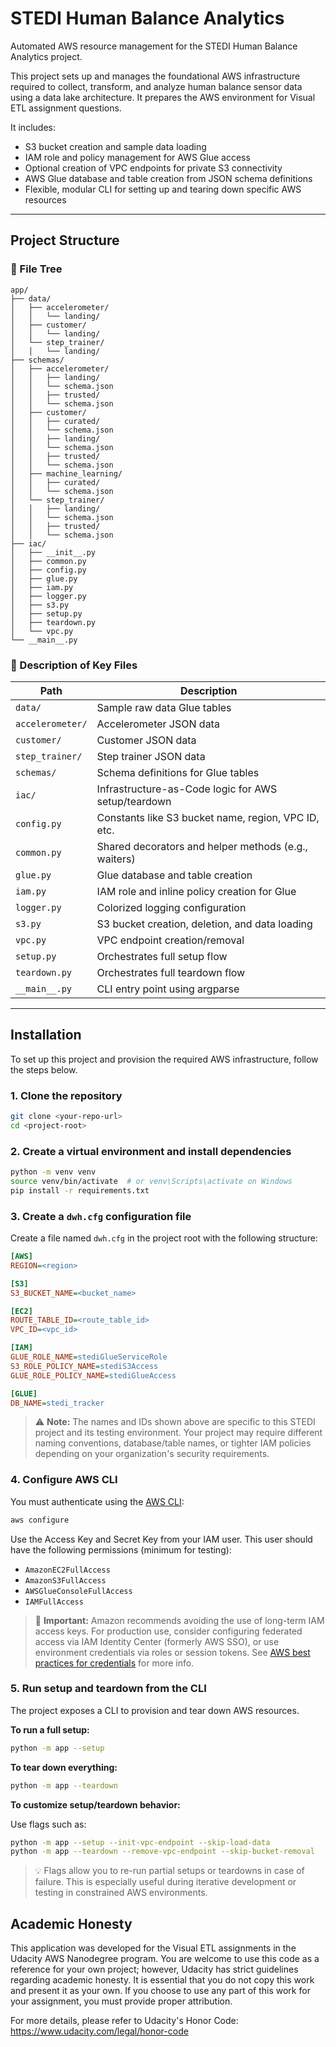 # STEDI Human Balance Analytics

Automated AWS resource management for the STEDI Human Balance Analytics project.

This project sets up and manages the foundational AWS infrastructure required to collect, transform, and analyze human balance sensor data using a data lake architecture. It prepares the AWS environment for Visual ETL assignment questions.

It includes:

- S3 bucket creation and sample data loading
- IAM role and policy management for AWS Glue access
- Optional creation of VPC endpoints for private S3 connectivity
- AWS Glue database and table creation from JSON schema definitions
- Flexible, modular CLI for setting up and tearing down specific AWS resources

---

## Project Structure

### 📁 File Tree

```
app/
├── data/
│   ├── accelerometer/
│   │   └── landing/
│   ├── customer/
│   │   └── landing/
│   └── step_trainer/
│   │   └── landing/
├── schemas/
│   ├── accelerometer/
│   │   ├── landing/
│   │   └── schema.json
│   │   ├── trusted/
│   │   └── schema.json
│   ├── customer/
│   │   ├── curated/
│   │   └── schema.json
│   │   ├── landing/
│   │   └── schema.json
│   │   ├── trusted/
│   │   └── schema.json
│   ├── machine_learning/
│   │   ├── curated/
│   │   └── schema.json
│   └── step_trainer/
│   │   ├── landing/
│   │   └── schema.json
│   │   ├── trusted/
│   │   └── schema.json
├── iac/
│   ├── __init__.py
│   ├── common.py
│   ├── config.py
│   ├── glue.py
│   ├── iam.py
│   ├── logger.py
│   ├── s3.py
│   ├── setup.py
│   ├── teardown.py
│   └── vpc.py
└── __main__.py
```

### 📘 Description of Key Files

| Path             | Description                                          |
| ---------------- | ---------------------------------------------------- |
| `data/`          | Sample raw data Glue tables                          |
| `accelerometer/` | Accelerometer JSON data                              |
| `customer/`      | Customer JSON data                                   |
| `step_trainer/`  | Step trainer JSON data                               |
| `schemas/`       | Schema definitions for Glue tables                   |
| `iac/`           | Infrastructure-as-Code logic for AWS setup/teardown  |
| `config.py`      | Constants like S3 bucket name, region, VPC ID, etc.  |
| `common.py`      | Shared decorators and helper methods (e.g., waiters) |
| `glue.py`        | Glue database and table creation                     |
| `iam.py`         | IAM role and inline policy creation for Glue         |
| `logger.py`      | Colorized logging configuration                      |
| `s3.py`          | S3 bucket creation, deletion, and data loading       |
| `vpc.py`         | VPC endpoint creation/removal                        |
| `setup.py`       | Orchestrates full setup flow                         |
| `teardown.py`    | Orchestrates full teardown flow                      |
| `__main__.py`    | CLI entry point using argparse                       |

---

## Installation

To set up this project and provision the required AWS infrastructure, follow the steps below.

### 1. Clone the repository

```bash
git clone <your-repo-url>
cd <project-root>
```

### 2. Create a virtual environment and install dependencies

```bash
python -m venv venv
source venv/bin/activate  # or venv\Scripts\activate on Windows
pip install -r requirements.txt
```

### 3. Create a `dwh.cfg` configuration file

Create a file named `dwh.cfg` in the project root with the following structure:

```ini
[AWS]
REGION=<region>

[S3]
S3_BUCKET_NAME=<bucket_name>

[EC2]
ROUTE_TABLE_ID=<route_table_id>
VPC_ID=<vpc_id>

[IAM]
GLUE_ROLE_NAME=stediGlueServiceRole
S3_ROLE_POLICY_NAME=stediS3Access
GLUE_ROLE_POLICY_NAME=stediGlueAccess

[GLUE]
DB_NAME=stedi_tracker
```

> ⚠️ **Note:** The names and IDs shown above are specific to this STEDI project and its testing environment. Your project may require different naming conventions, database/table names, or tighter IAM policies depending on your organization's security requirements.

### 4. Configure AWS CLI

You must authenticate using the [AWS CLI](https://docs.aws.amazon.com/cli/latest/userguide/cli-configure-quickstart.html):

```bash
aws configure
```

Use the Access Key and Secret Key from your IAM user. This user should have the following permissions (minimum for testing):

- `AmazonEC2FullAccess`
- `AmazonS3FullAccess`
- `AWSGlueConsoleFullAccess`
- `IAMFullAccess`

> 🔐 **Important:** Amazon recommends avoiding the use of long-term IAM access keys. For production use, consider configuring federated access via IAM Identity Center (formerly AWS SSO), or use environment credentials via roles or session tokens. See [AWS best practices for credentials](https://docs.aws.amazon.com/IAM/latest/UserGuide/best-practices.html) for more info.

### 5. Run setup and teardown from the CLI

The project exposes a CLI to provision and tear down AWS resources.

**To run a full setup:**

```bash
python -m app --setup
```

**To tear down everything:**

```bash
python -m app --teardown
```

**To customize setup/teardown behavior:**

Use flags such as:

```bash
python -m app --setup --init-vpc-endpoint --skip-load-data
python -m app --teardown --remove-vpc-endpoint --skip-bucket-removal
```

> 💡 Flags allow you to re-run partial setups or teardowns in case of failure. This is especially useful during iterative development or testing in constrained AWS environments.

## Academic Honesty

This application was developed for the Visual ETL assignments in the Udacity AWS Nanodegree program. You are welcome to use this code as a reference for your own project; however, Udacity has strict guidelines regarding academic honesty. It is essential that you do not copy this work and present it as your own. If you choose to use any part of this work for your assignment, you must provide proper attribution.

For more details, please refer to Udacity's Honor Code: https://www.udacity.com/legal/honor-code
